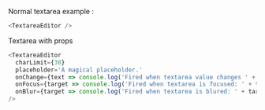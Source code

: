 Normal textarea example :

```js
<TextareaEditor />
```

Textarea with props

```js
<TextareaEditor
  charLimit={30}
  placeholder='A magical placeholder.'
  onChange={text => console.log('Fired when textarea value changes ' + text)}
  onFocus={target => console.log('Fired when textarea is focused: ' + target)}
  onBlur={target => console.log('Fired when textarea is blured: ' + target)}
/>
```
